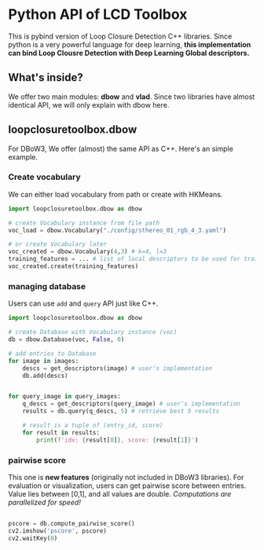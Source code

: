 # Python API of LCD Toolbox

This is pybind version of Loop Closure Detection C++ libraries. 
Since python is a very powerful language for deep learning, 
**this implementation can bind Loop Clousre Detection with Deep Learning Global descriptors.**

## What's inside?
We offer two main modules: **dbow** and **vlad**.
Since two libraries have almost identical API, we will only explain with dbow here.

## loopclosuretoolbox.dbow
For DBoW3, We offer (almost) the same API as C++. 
Here's an simple example.

### Create vocabulary
We can either load vocabulary from path or create with HKMeans.
```python
import loopclosuretoolbox.dbow as dbow

# create Vocabulary instance from file path
voc_load = dbow.Vocabulary("./config/sthereo_01_rgb_4_3.yaml")

# or create Vocabulary later
voc_created = dbow.Vocabulary(4,3) # k=4, l=3
training_features = ... # list of local descriptors to be used for train
voc_created.create(training_features)
```

### managing database
Users can use `add` and `query` API just like C++.
```python
import loopclosuretoolbox.dbow as dbow

# create Database with Vocabulary instance (voc)
db = dbow.Database(voc, False, 0)

# add entries to Database
for image in images:
    descs = get_descriptors(image) # user's implementation
    db.add(descs)


for query_image in query_images:
    q_descs = get_descriptors(query_image) # user's implementation
    results = db.query(q_descs, 5) # retrieve best 5 results

    # result is a tuple of (entry_id, score)
    for result in results:
        print(f'idx: {result[0]}, score: {result[1]}')

```

### pairwise score
This one is **new features** (originally not included in DBoW3 libraries).
For evaluation or visualization, users can get pairwise score between entries.
Value lies between [0,1], and all values are double.
*Computations are parallelized for speed!*
```python

pscore = db.compute_pairwise_score()
cv2.imshow('pscore', pscore)
cv2.waitKey(0)

```
